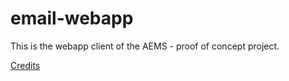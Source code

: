 # email-webapp

This is the webapp client of the AEMS - proof of concept project.

[Credits](https://github.com/yanglin5689446/linbox)